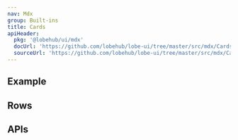 ```yaml
---
nav: Mdx
group: Built-ins
title: Cards
apiHeader:
  pkg: '@lobehub/ui/mdx'
  docUrl: 'https://github.com/lobehub/lobe-ui/tree/master/src/mdx/Cards/index.md'
  sourceUrl: 'https://github.com/lobehub/lobe-ui/tree/master/src/mdx/Cards/index.tsx'
---
```


## Example

<code src="./demos/index.tsx" ></code>

## Rows

<code src="./demos/Rows.tsx" ></code>

## APIs
